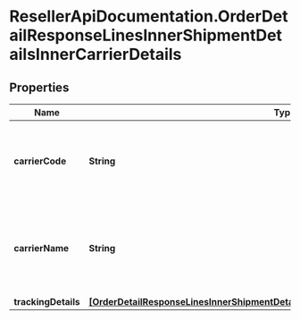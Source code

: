 # ResellerApiDocumentation.OrderDetailResponseLinesInnerShipmentDetailsInnerCarrierDetails

## Properties

Name | Type | Description | Notes
------------ | ------------- | ------------- | -------------
**carrierCode** | **String** | The carrier code for the shipment containing the line item. | [optional] 
**carrierName** | **String** | The name of the carrier of the shipment containing the line item. | [optional] 
**trackingDetails** | [**[OrderDetailResponseLinesInnerShipmentDetailsInnerCarrierDetailsTrackingDetailsInner]**](OrderDetailResponseLinesInnerShipmentDetailsInnerCarrierDetailsTrackingDetailsInner.md) |  | [optional] 


